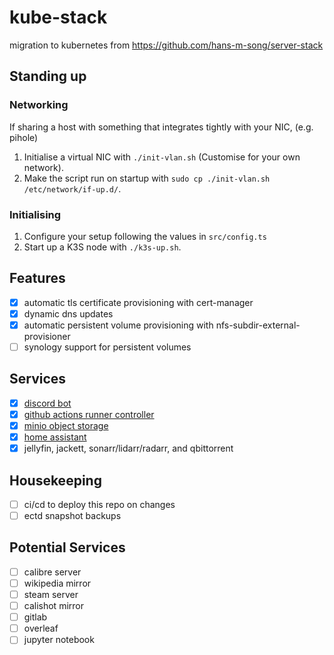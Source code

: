 # kube-stack

migration to kubernetes from https://github.com/hans-m-song/server-stack

## Standing up

### Networking

If sharing a host with something that integrates tightly with your NIC, (e.g. pihole)

1. Initialise a virtual NIC with `./init-vlan.sh` (Customise for your own network).
2. Make the script run on startup with `sudo cp ./init-vlan.sh /etc/network/if-up.d/`.

### Initialising

1. Configure your setup following the values in `src/config.ts`
2. Start up a K3S node with `./k3s-up.sh`.

## Features

- [x] automatic tls certificate provisioning with cert-manager
- [x] dynamic dns updates
- [x] automatic persistent volume provisioning with nfs-subdir-external-provisioner
- [ ] synology support for persistent volumes

## Services

- [x] [discord bot](https://github.com/hans-m-song/huisheng)
- [x] [github actions runner controller](https://github.com/actions-runner-controller/actions-runner-controller)
- [x] [minio object storage](https://github.com/minio/minio)
- [x] [home assistant](https://www.home-assistant.io/)
- [x] jellyfin, jackett, sonarr/lidarr/radarr, and qbittorrent

## Housekeeping

- [ ] ci/cd to deploy this repo on changes
- [ ] ectd snapshot backups

## Potential Services

- [ ] calibre server
- [ ] wikipedia mirror
- [ ] steam server
- [ ] calishot mirror
- [ ] gitlab
- [ ] overleaf
- [ ] jupyter notebook
